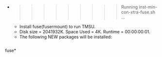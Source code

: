 * >>>>>>>>> Running inst-min-con-xtra-fuse.sh ...
  * Install fuse(fusermount) to run TMSU.
  * Disk size = 2041932K. Space Used = 4K. Runtime = 00:00:00:01.
  * The following NEW packages will be installed:
  ```bash
fuse*
  ```
